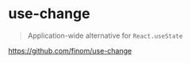 # use-change

> Application-wide alternative for `React.useState`

<https://github.com/finom/use-change>
